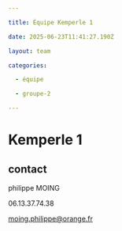 ```yaml
---

title: Équipe Kemperle 1

date: 2025-06-23T11:41:27.190Z

layout: team

categories:

  - équipe

  - groupe-2

---
```


# Kemperle 1



## contact 

philippe MOING

06.13.37.74.38 

moing.philippe@orange.fr

